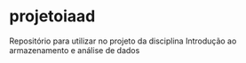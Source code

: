 # projetoiaad
Repositório para utilizar no projeto da disciplina Introdução ao armazenamento e análise de dados
